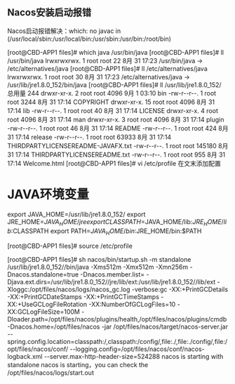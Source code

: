 
## Nacos安装启动报错
Nacos启动报错解决：which: no javac in (/usr/local/sbin:/usr/local/bin:/usr/sbin:/usr/bin:/root/bin)

[root@CBD-APP1 files]# which java
/usr/bin/java
[root@CBD-APP1 files]# ll /usr/bin/java
lrwxrwxrwx. 1 root root 22  8月 31 17:23 /usr/bin/java -> /etc/alternatives/java
[root@CBD-APP1 files]# ll /etc/alternatives/java
lrwxrwxrwx. 1 root root 30  8月 31 17:23 /etc/alternatives/java -> /usr/lib/jre1.8.0_152/bin/java
[root@CBD-APP1 files]# ll /usr/lib/jre1.8.0_152/
总用量 244
drwxr-xr-x.  2 root root   4096  9月  1 03:10 bin
-rw-r--r--.  1 root root   3244  8月 31 17:14 COPYRIGHT
drwxr-xr-x. 15 root root   4096  8月 31 17:14 lib
-rw-r--r--.  1 root root     40  8月 31 17:14 LICENSE
drwxr-xr-x.  4 root root   4096  8月 31 17:14 man
drwxr-xr-x.  3 root root   4096  8月 31 17:14 plugin
-rw-r--r--.  1 root root     46  8月 31 17:14 README
-rw-r--r--.  1 root root    424  8月 31 17:14 release
-rw-r--r--.  1 root root  63933  8月 31 17:14 THIRDPARTYLICENSEREADME-JAVAFX.txt
-rw-r--r--.  1 root root 145180  8月 31 17:14 THIRDPARTYLICENSEREADME.txt
-rw-r--r--.  1 root root    955  8月 31 17:14 Welcome.html
[root@CBD-APP1 files]# vi /etc/profile
在文末添加配置
# JAVA环境变量
export JAVA_HOME=/usr/lib/jre1.8.0_152/
export JRE_HOME=$JAVA_HOME/jre
export CLASSPATH=$JAVA_HOME/lib:$JRE_HOME/lib:$CLASSPATH
export PATH=$JAVA_HOME/bin:$JRE_HOME/bin:$PATH

[root@CBD-APP1 files]# source /etc/profile

[root@CBD-APP1 files]# sh nacos/bin/startup.sh -m standalone
/usr/lib/jre1.8.0_152//bin/java  -Xms512m -Xmx512m -Xmn256m -Dnacos.standalone=true -Dnacos.member.list= -Djava.ext.dirs=/usr/lib/jre1.8.0_152//jre/lib/ext:/usr/lib/jre1.8.0_152//lib/ext -Xloggc:/opt/files/nacos/logs/nacos_gc.log -verbose:gc -XX:+PrintGCDetails -XX:+PrintGCDateStamps -XX:+PrintGCTimeStamps -XX:+UseGCLogFileRotation -XX:NumberOfGCLogFiles=10 -XX:GCLogFileSize=100M -Dloader.path=/opt/files/nacos/plugins/health,/opt/files/nacos/plugins/cmdb -Dnacos.home=/opt/files/nacos -jar /opt/files/nacos/target/nacos-server.jar  --spring.config.location=classpath:/,classpath:/config/,file:./,file:./config/,file:/opt/files/nacos/conf/ --logging.config=/opt/files/nacos/conf/nacos-logback.xml --server.max-http-header-size=524288
nacos is starting with standalone
nacos is starting，you can check the /opt/files/nacos/logs/start.out


